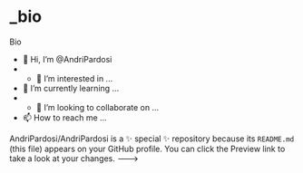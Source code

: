 # _bio
Bio
- 👋 Hi, I’m @AndriPardosi
- - 👀 I’m interested in ...
- 🌱 I’m currently learning ...
- - 💞️ I’m looking to collaborate on ...
- 📫 How to reach me ...




AndriPardosi/AndriPardosi is a ✨ special ✨ repository because its `README.md` (this file) appears on your GitHub profile.
You can click the Preview link to take a look at your changes.
--->
